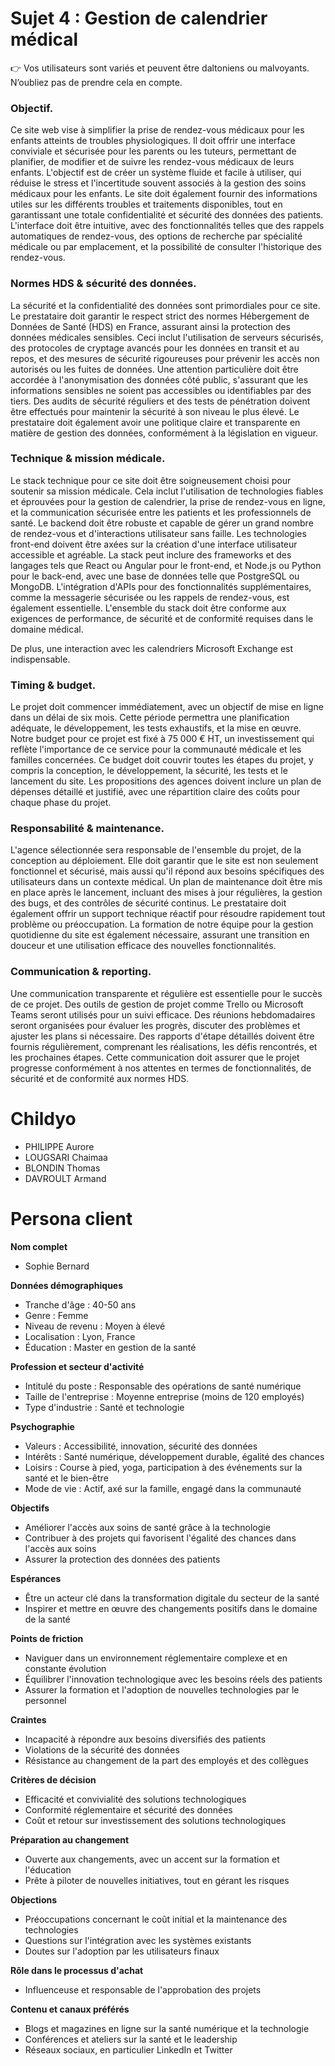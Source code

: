 # Sujet 4 : Gestion de calendrier médical

<aside>
👉 Vos utilisateurs sont variés et peuvent être daltoniens ou malvoyants. N’oubliez pas de prendre cela en compte.
</aside>

### Objectif.

Ce site web vise à simplifier la prise de rendez-vous médicaux pour les enfants atteints de troubles physiologiques. Il doit offrir une interface conviviale et sécurisée pour les parents ou les tuteurs, permettant de planifier, de modifier et de suivre les rendez-vous médicaux de leurs enfants. L'objectif est de créer un système fluide et facile à utiliser, qui réduise le stress et l'incertitude souvent associés à la gestion des soins médicaux pour les enfants. Le site doit également fournir des informations utiles sur les différents troubles et traitements disponibles, tout en garantissant une totale confidentialité et sécurité des données des patients. L'interface doit être intuitive, avec des fonctionnalités telles que des rappels automatiques de rendez-vous, des options de recherche par spécialité médicale ou par emplacement, et la possibilité de consulter l'historique des rendez-vous.

### Normes HDS & sécurité des données.

La sécurité et la confidentialité des données sont primordiales pour ce site. Le prestataire doit garantir le respect strict des normes Hébergement de Données de Santé (HDS) en France, assurant ainsi la protection des données médicales sensibles. Ceci inclut l'utilisation de serveurs sécurisés, des protocoles de cryptage avancés pour les données en transit et au repos, et des mesures de sécurité rigoureuses pour prévenir les accès non autorisés ou les fuites de données. Une attention particulière doit être accordée à l'anonymisation des données côté public, s'assurant que les informations sensibles ne soient pas accessibles ou identifiables par des tiers. Des audits de sécurité réguliers et des tests de pénétration doivent être effectués pour maintenir la sécurité à son niveau le plus élevé. Le prestataire doit également avoir une politique claire et transparente en matière de gestion des données, conformément à la législation en vigueur.

### Technique & mission médicale.

Le stack technique pour ce site doit être soigneusement choisi pour soutenir sa mission médicale. Cela inclut l'utilisation de technologies fiables et éprouvées pour la gestion de calendrier, la prise de rendez-vous en ligne, et la communication sécurisée entre les patients et les professionnels de santé. Le backend doit être robuste et capable de gérer un grand nombre de rendez-vous et d'interactions utilisateur sans faille. Les technologies front-end doivent être axées sur la création d'une interface utilisateur accessible et agréable. La stack peut inclure des frameworks et des langages tels que React ou Angular pour le front-end, et Node.js ou Python pour le back-end, avec une base de données telle que PostgreSQL ou MongoDB. L'intégration d'APIs pour des fonctionnalités supplémentaires, comme la messagerie sécurisée ou les rappels de rendez-vous, est également essentielle. L'ensemble du stack doit être conforme aux exigences de performance, de sécurité et de conformité requises dans le domaine médical.

De plus, une interaction avec les calendriers Microsoft Exchange est indispensable.

### Timing & budget.

Le projet doit commencer immédiatement, avec un objectif de mise en ligne dans un délai de six mois. Cette période permettra une planification adéquate, le développement, les tests exhaustifs, et la mise en œuvre. Notre budget pour ce projet est fixé à 75 000 € HT, un investissement qui reflète l'importance de ce service pour la communauté médicale et les familles concernées. Ce budget doit couvrir toutes les étapes du projet, y compris la conception, le développement, la sécurité, les tests et le lancement du site. Les propositions des agences doivent inclure un plan de dépenses détaillé et justifié, avec une répartition claire des coûts pour chaque phase du projet.

### Responsabilité & maintenance.

L'agence sélectionnée sera responsable de l'ensemble du projet, de la conception au déploiement. Elle doit garantir que le site est non seulement fonctionnel et sécurisé, mais aussi qu'il répond aux besoins spécifiques des utilisateurs dans un contexte médical. Un plan de maintenance doit être mis en place après le lancement, incluant des mises à jour régulières, la gestion des bugs, et des contrôles de sécurité continus. Le prestataire doit également offrir un support technique réactif pour résoudre rapidement tout problème ou préoccupation. La formation de notre équipe pour la gestion quotidienne du site est également nécessaire, assurant une transition en douceur et une utilisation efficace des nouvelles fonctionnalités.

### Communication & reporting.

Une communication transparente et régulière est essentielle pour le succès de ce projet. Des outils de gestion de projet comme Trello ou Microsoft Teams seront utilisés pour un suivi efficace. Des réunions hebdomadaires seront organisées pour évaluer les progrès, discuter des problèmes et ajuster les plans si nécessaire. Des rapports d'étape détaillés doivent être fournis régulièrement, comprenant les réalisations, les défis rencontrés, et les prochaines étapes. Cette communication doit assurer que le projet progresse conformément à nos attentes en termes de fonctionnalités, de sécurité et de conformité aux normes HDS.


# Childyo

- PHILIPPE Aurore
- LOUGSARI Chaimaa
- BLONDIN Thomas
- DAVROULT Armand

# Persona client

**Nom complet**

- Sophie Bernard

**Données démographiques**

- Tranche d'âge : 40-50 ans
- Genre : Femme
- Niveau de revenu : Moyen à élevé
- Localisation : Lyon, France
- Éducation : Master en gestion de la santé

**Profession et secteur d'activité**

- Intitulé du poste : Responsable des opérations de santé numérique
- Taille de l'entreprise : Moyenne entreprise (moins de 120 employés)
- Type d'industrie : Santé et technologie

**Psychographie**

- Valeurs : Accessibilité, innovation, sécurité des données
- Intérêts : Santé numérique, développement durable, égalité des chances
- Loisirs : Course à pied, yoga, participation à des événements sur la santé et le bien-être
- Mode de vie : Actif, axé sur la famille, engagé dans la communauté

**Objectifs**

- Améliorer l'accès aux soins de santé grâce à la technologie
- Contribuer à des projets qui favorisent l'égalité des chances dans l'accès aux soins
- Assurer la protection des données des patients

**Espérances**

- Être un acteur clé dans la transformation digitale du secteur de la santé
- Inspirer et mettre en œuvre des changements positifs dans le domaine de la santé

**Points de friction**

- Naviguer dans un environnement réglementaire complexe et en constante évolution
- Équilibrer l'innovation technologique avec les besoins réels des patients
- Assurer la formation et l'adoption de nouvelles technologies par le personnel

**Craintes**

- Incapacité à répondre aux besoins diversifiés des patients
- Violations de la sécurité des données
- Résistance au changement de la part des employés et des collègues

**Critères de décision**

- Efficacité et convivialité des solutions technologiques
- Conformité réglementaire et sécurité des données
- Coût et retour sur investissement des solutions technologiques

**Préparation au changement**

- Ouverte aux changements, avec un accent sur la formation et l'éducation
- Prête à piloter de nouvelles initiatives, tout en gérant les risques

**Objections**

- Préoccupations concernant le coût initial et la maintenance des technologies
- Questions sur l'intégration avec les systèmes existants
- Doutes sur l'adoption par les utilisateurs finaux

**Rôle dans le processus d'achat**

- Influenceuse et responsable de l'approbation des projets

**Contenu et canaux préférés**

- Blogs et magazines en ligne sur la santé numérique et la technologie
- Conférences et ateliers sur la santé et le leadership
- Réseaux sociaux, en particulier LinkedIn et Twitter
